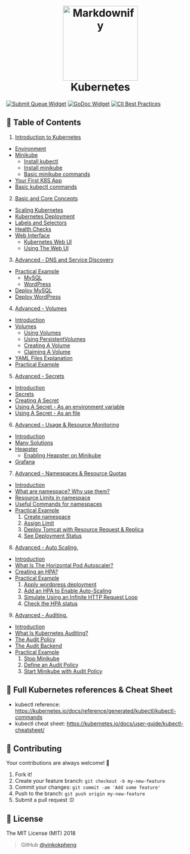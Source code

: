 <h1 align="center">
  <br>
  <a href="https://kubernetes.io/"><img src="https://avatars1.githubusercontent.com/u/13629408?s=400&v=4" alt="Markdownify" width="200"></a>
  <br>
  Kubernetes
  <br>
</h1>

[![Submit Queue Widget]][Submit Queue] [![GoDoc Widget]][GoDoc] [![CII Best Practices](https://bestpractices.coreinfrastructure.org/projects/569/badge)](https://bestpractices.coreinfrastructure.org/projects/569)

## 🚩 Table of Contents

1. [Introduction to Kubernetes](1.Introduction%20to%20Kubernetes.md)
  - [Environment](1.Introduction%20to%20Kubernetes.md#environment)
  - [Minikube](1.Introduction%20to%20Kubernetes.md#minikube-overview)
    - [Install kubectl](1.Introduction%20to%20Kubernetes.md#install-kubectl)
    - [Install minikube](1.Introduction%20to%20Kubernetes.md#install-minikube)
    - [Basic minikube commands](1.Introduction%20to%20Kubernetes.md#basic-minikube-commands)
  - [Your First K8S App](1.Introduction%20to%20Kubernetes.md#your-first-k8s-app)
  - [Basic kubectl commands](1.Introduction%20to%20Kubernetes.md#basic-kubectl-commands)
2. [Basic and Core Concepts](2.Basic%20and%20Core%20Concepts.md)
  - [Scaling Kubernetes](2.Basic%20and%20Core%20Concepts.md#scaling-kubernetes)
  - [Kubernetes Deployment](2.Basic%20and%20Core%20Concepts.md#kubernetes-deployment)
  - [Labels and Selectors](2.Basic%20and%20Core%20Concepts.md#labels-and-selectors)
  - [Health Checks](2.Basic%20and%20Core%20Concepts.md#health-checks)
  - [Web Interface](2.Basic%20and%20Core%20Concepts.md#web-interface)
    - [Kubernetes Web UI](2.Basic%20and%20Core%20Concepts.md#kubernetes-web-ui)
    - [Using The Web UI](2.Basic%20and%20Core%20Concepts.md#using-the-web-ui)
3. [Advanced - DNS and Service Discovery](3.Advanced%20-%20DNS%20and%20Service%20Discovery.md)
  - [Practical Example](A3.dvanced%20-%20DNS%20and%20Service%20Discovery.md#practical-example)
    - [MySQL](3.Advanced%20-%20DNS%20and%20Service%20Discovery.md#mysql)
    - [WordPress](3.Advanced%20-%20DNS%20and%20Service%20Discovery.md#wordpress)
  - [Deploy MySQL](3.Advanced%20-%20DNS%20and%20Service%20Discovery.md#deploy-mysql)
  - [Deploy WordPress](3.Advanced%20-%20DNS%20and%20Service%20Discovery.md#deploy-wordpress)
4. [Advanced - Volumes](4.Advanced%20-%20Volumes.md)
  - [Introduction](4.Advanced%20-%20Volumes.md#introduction)
  - [Volumes](4.Advanced%20-%20Volumes.md#volumes)
    - [Using Volumes](4.Advanced%20-%20Volumes.md#using-volumes)
    - [Using PersistentVolumes](4.Advanced%20-%20Volumes.md#using-persistentvolumes)
    - [Creating A Volume](4.Advanced%20-%20Volumes.md#creating-a-volume)
    - [Claiming A Volume](4.Advanced%20-%20Volumes.md#claiming-a-volume)
  - [YAML Files Explanation](4.Advanced%20-%20Volumes.md#yaml-files-explanation)
  - [Practical Example](4.Advanced%20-%20Volumes.md#practical-example)
5. [Advanced - Secrets](5.Advanced%20-%20Secrets.md)
  - [Introduction](5.Advanced%20-%20Secrets.md#introduction)
  - [Secrets](5.Advanced%20-%20Secrets.md#secrets)
  - [Creating A Secret](5.Advanced%20-%20Secrets.md#creating-a-secret)
  - [Using A Secret - As an environment variable](5.Advanced%20-%20Secrets.md#using-a-secret---as-an-environment-variable)
  - [Using A Secret - As an file](5.Advanced%20-%20Secrets.md#using-a-secret---as-an-file)
6. [Advanced - Usage & Resource Monitoring](6.Advanced%20-%20Usage%20%26%20Resource%20Monitoring.md)
  - [Introduction](6.Advanced%20-%20Usage%20%26%20Resource%20Monitoring.md#introduction)
  - [Many Solutions](6.Advanced%20-%20Usage%20%26%20Resource%20Monitoring.md#many-solutions)
  - [Heapster](6.Advanced%20-%20Usage%20%26%20Resource%20Monitoring.md#heapster)
    - [Enabling Heapster on Minikube](6.Advanced%20-%20Usage%20%26%20Resource%20Monitoring.md#enabling-heapster-on-minikube)
  - [Grafana](6.Advanced%20-%20Usage%20%26%20Resource%20Monitoring.md#grafana)
7. [Advanced - Namespaces & Resource Quotas](7.Advanced%20-%20Namespaces%20%26%20Resource%20Quotas.md)
  - [Introduction](7.Advanced%20-%20Namespaces%20%26%20Resource%20Quotas.md#introduction)
  - [What are namespace? Why use them?](7.Advanced%20-%20Namespaces%20%26%20Resource%20Quotas.md#what-are-namespace-why-use-them)
  - [Resource Limits in namespace](7.Advanced%20-%20Namespaces%20%26%20Resource%20Quotas.md#resource-limits-in-namespace)
  - [Useful Commands for namespaces](7.Advanced%20-%20Namespaces%20%26%20Resource%20Quotas.md#useful-commands-for-namespaces)
  - [Practical Example](7.Advanced%20-%20Namespaces%20%26%20Resource%20Quotas.md#practical-example)
    1. [Create namespace](7.Advanced%20-%20Namespaces%20%26%20Resource%20Quotas.md#1-create-namespace)
    2. [Assign Limit](7.Advanced%20-%20Namespaces%20%26%20Resource%20Quotas.md#2-assign-limit)
    3. [Deploy Tomcat with Resource Request & Replica](7.Advanced%20-%20Namespaces%20%26%20Resource%20Quotas.md#3-deploy-tomcat-with-resource-request--replica)
    4. [See Deployment Status](7.Advanced%20-%20Namespaces%20%26%20Resource%20Quotas.md#4-see-deployment-status)
8. [Advanced - Auto Scaling.](8.Advanced%20-%20Auto%20Scaling.md)
  - [Introduction](8.Advanced%20-%20Auto%20Scaling.md#introduction)
  - [What Is The Horizontal Pod Autoscaler?](8.Advanced%20-%20Auto%20Scaling.md#what-is-the-horizontal-pod-autoscaler)
  - [Creating an HPA?](8.Advanced%20-%20Auto%20Scaling.md#creating-an-hpa)
  - [Practical Example](8.Advanced%20-%20Auto%20Scaling.md#practical-example)
    1. [Apply wordpress deployment](8.Advanced%20-%20Auto%20Scaling.md#1-apply-wordpress-deployment)
    2. [Add an HPA to Enable Auto-Scaling](8.Advanced%20-%20Auto%20Scaling.md#2-add-an-hpa-to-enable-auto-scaling)
    3. [Simulate Using an Infinite HTTP Request Loop](8.Advanced%20-%20Auto%20Scaling.md#3-simulate-using-an-infinite-http-request-loop)
    4. [Check the HPA status](8.Advanced%20-%20Auto%20Scaling.md#4-check-the-hpa-status)
9. [Advanced - Auditing.](9.Advanced%20-%20Auditing.md)
  - [Introduction](9.Advanced%20-%20Auditing.md#introduction)
  - [What Is Kubernetes Auditing?](9.Advanced%20-%20Auditing.md#what-is-kubernetes-auditing)
  - [The Audit Policy](9.Advanced%20-%20Auditing.md#the-audit-policy)
  - [The Audit Backend](9.Advanced%20-%20Auditing.md#the-audit-backend)
  - [Practical Example](9.Advanced%20-%20Auditing.md#practical-example)
    1. [Stop Minikube](9.Advanced%20-%20Auditing.md#1-stop-minikube)
    2. [Define an Audit Policy](9.Advanced%20-%20Auditing.md#2-define-an-audit-policy)
    3. [Start Minikube with Audit Policy](9.Advanced%20-%20Auditing.md#3-start-minikube-with-audit-policy)

## 🔖 Full Kubernetes references & Cheat Sheet
- kubectl reference: https://kubernetes.io/docs/reference/generated/kubectl/kubectl-commands
- kubectl cheat sheet: https://kubernetes.io/docs/user-guide/kubectl-cheatsheet/

## 💬 Contributing

Your contributions are always welcome! :tada:

1. Fork it!
2. Create your feature branch: `git checkout -b my-new-feature`
3. Commit your changes: `git commit -am 'Add some feature'`
4. Push to the branch: `git push origin my-new-feature`
5. Submit a pull request :D

## 📜 License

The MIT License (MIT) 2018
> GitHub [@yinkokpheng](https://github.com/yinkokpheng)

[GoDoc]: https://godoc.org/k8s.io/kubernetes
[GoDoc Widget]: https://godoc.org/k8s.io/kubernetes?status.svg
[Submit Queue]: http://submit-queue.k8s.io/#/ci
[Submit Queue Widget]: http://submit-queue.k8s.io/health.svg?v=1

